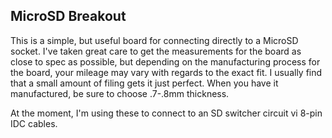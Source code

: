 ## MicroSD Breakout

This is a simple, but useful board for connecting directly to a MicroSD socket.  I've taken great care to get the measurements for the board as close to spec as possible, but depending on the manufacturing process for the board, your mileage may vary with regards to the exact fit. I usually find that a small amount of filing gets it just perfect.  When you have it manufactured, be sure to choose .7-.8mm thickness.

At the moment, I'm using these to connect to an SD switcher circuit vi 8-pin IDC cables.
